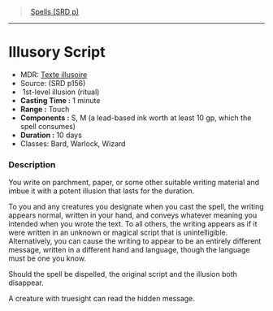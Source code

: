﻿---
!SpellItem
Name: Illusory Script
AltName: '[Texte illusoire](hd_spells_texte_illusoire.md)'
Type: illusion
Level: 1
CastingTime: 1 minute
Range: Touch
Components: S, M (a lead-based ink worth at least 10 gp, which the spell consumes)
Duration: 10 days
Classes: Bard, Warlock, Wizard
Family: SpellVO
Source: (SRD p156)
Ritual: ritual
Id: spells_vo.md#illusory-script
ParentLink: spells_vo.md#spells-srd-p
ParentName: Spells (SRD p)
NameLevel: 1
Attributes:
  Name: Illusory Script
  Markdown: >+
    # <!--Name-->Illusory Script<!--/Name-->


    - MDR: <!--AltName-->[Texte illusoire](hd_spells_texte_illusoire.md)<!--/AltName-->

    - Source: <!--Source-->(SRD p156)<!--/Source-->

    -  <!--Level-->1<!--/Level-->st-level <!--Type-->illusion<!--/Type--> (<!--Ritual-->ritual<!--/Ritual-->)

    - **Casting Time :** <!--CastingTime-->1 minute<!--/CastingTime-->

    - **Range :** <!--Range-->Touch<!--/Range-->

    - **Components :** <!--Components-->S, M (a lead-based ink worth at least 10 gp, which the spell consumes)<!--/Components-->

    - **Duration :** <!--Duration-->10 days<!--/Duration-->

    - Classes: <!--Classes-->Bard, Warlock, Wizard<!--/Classes-->


    ### Description


    You write on parchment, paper, or some other suitable writing material and imbue it with a potent illusion that lasts for the duration.


    To you and any creatures you designate when you cast the spell, the writing appears normal, written in your hand, and conveys whatever meaning you intended when you wrote the text. To all others, the writing appears as if it were written in an unknown or magical script that is unintelligible. Alternatively, you can cause the writing to appear to be an entirely different message, written in a different hand and language, though the language must be one you know.


    Should the spell be dispelled, the original script and the illusion both disappear.


    A creature with truesight can read the hidden message.

  AltName: '[Texte illusoire](hd_spells_texte_illusoire.md)'
  Source: (SRD p156)
  Level: 1
  Type: illusion
  Ritual: ritual
  CastingTime: 1 minute
  Range: Touch
  Components: S, M (a lead-based ink worth at least 10 gp, which the spell consumes)
  Duration: 10 days
  Classes: Bard, Warlock, Wizard
AttributesDictionary: >+
  Name: Illusory Script

  Markdown: >+

    # <!--Name-->Illusory Script<!--/Name-->





    - MDR: <!--AltName-->[Texte illusoire](hd_spells_texte_illusoire.md)<!--/AltName-->



    - Source: <!--Source-->(SRD p156)<!--/Source-->



    -  <!--Level-->1<!--/Level-->st-level <!--Type-->illusion<!--/Type--> (<!--Ritual-->ritual<!--/Ritual-->)



    - **Casting Time :** <!--CastingTime-->1 minute<!--/CastingTime-->



    - **Range :** <!--Range-->Touch<!--/Range-->



    - **Components :** <!--Components-->S, M (a lead-based ink worth at least 10 gp, which the spell consumes)<!--/Components-->



    - **Duration :** <!--Duration-->10 days<!--/Duration-->



    - Classes: <!--Classes-->Bard, Warlock, Wizard<!--/Classes-->





    ### Description





    You write on parchment, paper, or some other suitable writing material and imbue it with a potent illusion that lasts for the duration.





    To you and any creatures you designate when you cast the spell, the writing appears normal, written in your hand, and conveys whatever meaning you intended when you wrote the text. To all others, the writing appears as if it were written in an unknown or magical script that is unintelligible. Alternatively, you can cause the writing to appear to be an entirely different message, written in a different hand and language, though the language must be one you know.





    Should the spell be dispelled, the original script and the illusion both disappear.





    A creature with truesight can read the hidden message.



  AltName: '[Texte illusoire](hd_spells_texte_illusoire.md)'

  Source: (SRD p156)

  Level: 1

  Type: illusion

  Ritual: ritual

  CastingTime: 1 minute

  Range: Touch

  Components: S, M (a lead-based ink worth at least 10 gp, which the spell consumes)

  Duration: 10 days

  Classes: Bard, Warlock, Wizard

---
> [Spells (SRD p)](srd_spells.md)

---

# Illusory Script

- MDR: [Texte illusoire](hd_spells_texte_illusoire.md)
- Source: (SRD p156)
-  1st-level illusion (ritual)
- **Casting Time :** 1 minute
- **Range :** Touch
- **Components :** S, M (a lead-based ink worth at least 10 gp, which the spell consumes)
- **Duration :** 10 days
- Classes: Bard, Warlock, Wizard

### Description

You write on parchment, paper, or some other suitable writing material and imbue it with a potent illusion that lasts for the duration.

To you and any creatures you designate when you cast the spell, the writing appears normal, written in your hand, and conveys whatever meaning you intended when you wrote the text. To all others, the writing appears as if it were written in an unknown or magical script that is unintelligible. Alternatively, you can cause the writing to appear to be an entirely different message, written in a different hand and language, though the language must be one you know.

Should the spell be dispelled, the original script and the illusion both disappear.

A creature with truesight can read the hidden message.

